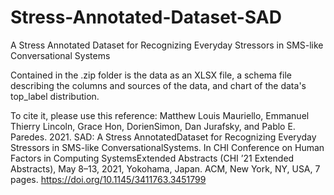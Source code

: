 # Stress-Annotated-Dataset-SAD
A Stress Annotated Dataset for Recognizing Everyday Stressors in SMS-like Conversational Systems

Contained in the .zip folder is the data as an XLSX file, a schema file describing the columns and sources of the data, and chart of the data's top_label distribution.

To cite it, please use this reference:
Matthew Louis Mauriello, Emmanuel Thierry Lincoln, Grace Hon, DorienSimon, Dan Jurafsky, and Pablo E. Paredes. 2021. SAD: A Stress AnnotatedDataset for Recognizing Everyday Stressors in SMS-like ConversationalSystems. In CHI Conference on Human Factors in Computing SystemsExtended Abstracts (CHI ’21 Extended Abstracts), May 8–13, 2021, Yokohama, Japan. ACM, New York, NY, USA, 7 pages. https://doi.org/10.1145/3411763.3451799
